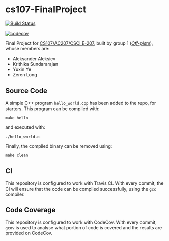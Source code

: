 # cs107-FinalProject

[![Build Status](https://travis-ci.com/CS107-off-piste/cs107-FinalProject.svg?token=EpqTjCxd7qmi2ut6nRKz&branch=master)](https://travis-ci.com/CS107-off-piste/cs107-FinalProject)

[![codecov](https://codecov.io/gh/CS107-off-piste/cs107-FinalProject/branch/master/graph/badge.svg?token=ROWLO2X8Z5)](undefined)

Final Project for [CS107/AC207/CSCI E-207](https://harvard-iacs.github.io/2020-CS107/), built by group 1 ([*Off-piste*](https://en.wikipedia.org/wiki/Backcountry_skiing)), whose members are:

* Aleksander Aleksiev
* Krithika Sundararajan
* Yuxin Ye
* Zeren Long

## Source Code

A simple C++ program `hello_world.cpp` has been added to the repo, for starters. This program can be compiled with:
```
make hello
```
and executed with:
```
./hello_world.o
```
Finally, the compiled binary can be removed using:
```
make clean
```

## CI

This repository is configured to work with Travis CI. With every commit, the CI will ensure that the code can be compiled successfully, using the `gcc` compiler.

## Code Coverage

This repository is configured to work with CodeCov. With every commit, `gcov` is used to analyse what portion of code is covered and the results are provided on CodeCov.
